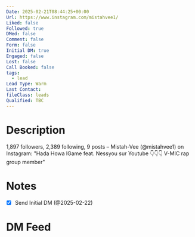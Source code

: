 ```yaml
---
Date: 2025-02-21T08:44:25+00:00
Url: https://www.instagram.com/mistahvee1/
Liked: false
Followed: true
DMed: false
Comment: false
Form: false
Initial DM: true
Engaged: false
Lost: false
Call Booked: false
tags:
  - lead
Lead Type: Warm
Last Contact: 
fileClass: leads
Qualified: TBC
---
```

# Description
1,897 followers, 2,389 following, 9 posts – Mistah-Vee (@mistahvee1) on Instagram: "Hada Howa lGame feat. Nessyou sur Youtube 👇👇👇
V-MIC rap group member"
# Notes
- [x] Send Initial DM (@2025-02-22)
# DM Feed